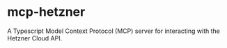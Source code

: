 # mcp-hetzner
A Typescript Model Context Protocol (MCP) server for interacting with the Hetzner Cloud API.
